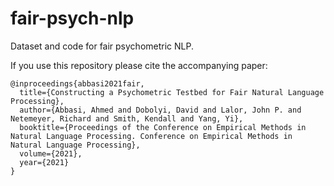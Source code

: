 # fair-psych-nlp
Dataset and code for fair psychometric NLP.

If you use this repository please cite the accompanying paper:

```
@inproceedings{abbasi2021fair,
  title={Constructing a Psychometric Testbed for Fair Natural Language Processing},
  author={Abbasi, Ahmed and Dobolyi, David and Lalor, John P. and Netemeyer, Richard and Smith, Kendall and Yang, Yi},
  booktitle={Proceedings of the Conference on Empirical Methods in Natural Language Processing. Conference on Empirical Methods in Natural Language Processing},
  volume={2021},
  year={2021}
}
```
